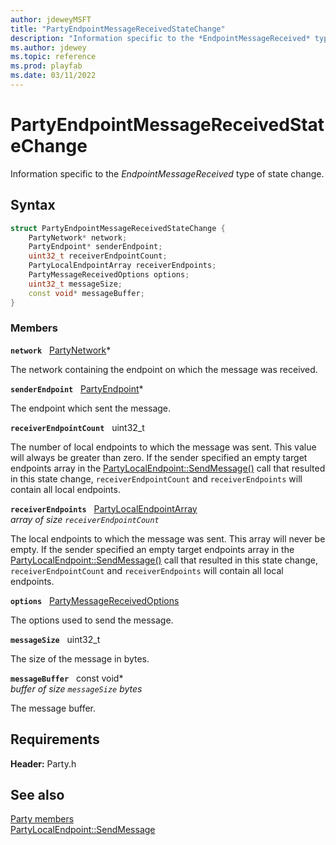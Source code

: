 ```yaml
---
author: jdeweyMSFT
title: "PartyEndpointMessageReceivedStateChange"
description: "Information specific to the *EndpointMessageReceived* type of state change."
ms.author: jdewey
ms.topic: reference
ms.prod: playfab
ms.date: 03/11/2022
---
```


# PartyEndpointMessageReceivedStateChange  

Information specific to the *EndpointMessageReceived* type of state change.  

## Syntax  
  
```cpp
struct PartyEndpointMessageReceivedStateChange {  
    PartyNetwork* network;  
    PartyEndpoint* senderEndpoint;  
    uint32_t receiverEndpointCount;  
    PartyLocalEndpointArray receiverEndpoints;  
    PartyMessageReceivedOptions options;  
    uint32_t messageSize;  
    const void* messageBuffer;  
}  
```
  
### Members  
  
**`network`** &nbsp; [PartyNetwork](../classes/PartyNetwork/partynetwork.md)*  
  
The network containing the endpoint on which the message was received.
  
**`senderEndpoint`** &nbsp; [PartyEndpoint](../classes/PartyEndpoint/partyendpoint.md)*  
  
The endpoint which sent the message.
  
**`receiverEndpointCount`** &nbsp; uint32_t  
  
The number of local endpoints to which the message was sent. This value will always be greater than zero. If the sender specified an empty target endpoints array in the [PartyLocalEndpoint::SendMessage()](../classes/PartyLocalEndpoint/methods/partylocalendpoint_sendmessage.md) call that resulted in this state change, ```receiverEndpointCount``` and ```receiverEndpoints``` will contain all local endpoints.
  
**`receiverEndpoints`** &nbsp; [PartyLocalEndpointArray](../typedefs.md)  
*array of size `receiverEndpointCount`*  
  
The local endpoints to which the message was sent. This array will never be empty. If the sender specified an empty target endpoints array in the [PartyLocalEndpoint::SendMessage()](../classes/PartyLocalEndpoint/methods/partylocalendpoint_sendmessage.md) call that resulted in this state change, ```receiverEndpointCount``` and ```receiverEndpoints``` will contain all local endpoints.
  
**`options`** &nbsp; [PartyMessageReceivedOptions](../enums/partymessagereceivedoptions.md)  
  
The options used to send the message.
  
**`messageSize`** &nbsp; uint32_t  
  
The size of the message in bytes.
  
**`messageBuffer`** &nbsp; const void*  
*buffer of size `messageSize` bytes*  
  
The message buffer.
  
  
## Requirements  
  
**Header:** Party.h
  
## See also  
[Party members](../party_members.md)  
[PartyLocalEndpoint::SendMessage](../classes/PartyLocalEndpoint/methods/partylocalendpoint_sendmessage.md)
  
  
